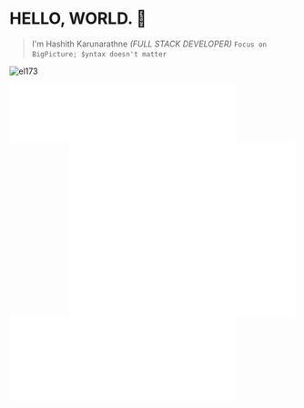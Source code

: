 # HELLO, WORLD. 👋

> I'm Hashith Karunarathne *(FULL STACK DEVELOPER)* `Focus on BigPicture; $yntax doesn't matter`

<p align="left"> <img src="https://komarev.com/ghpvc/?username=el173&color=brightgreen" alt="el173" /> </p>


<img align="left" src="/metrics.plugin.languages.svg" alt="el173" width="400">
<img align="right" src="/github-metrics.svg" alt="el173" width="400">
<img align="left" src="/metrics.plugin.stargazers.svg" alt="el173" width="400">


[//]: <img align="left" width="50%" src="https://github-readme-stats.vercel.app/api?username=el173&show_icons=true&theme=dracula" alt="el173" />
 
[//]: <img align="right" style="float:right;" width="45%" src="https://github-readme-stats.vercel.app/api/top-langs/?username=el173&layout=compact&theme=dracula" alt="el173" />
